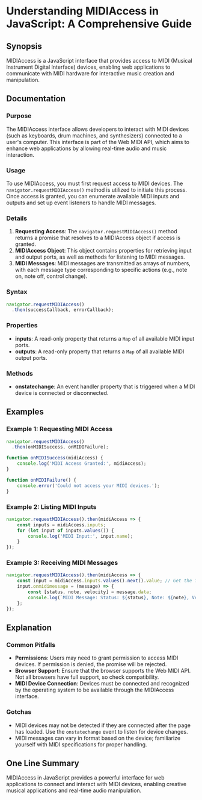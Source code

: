 <!--
Meta Description: # Understanding MIDIAccess in JavaScript: A Comprehensive Guide ## Synopsis MIDIAccess is a JavaScript interface that provides access to MIDI (Musical...
Meta Keywords: midi, midiaccess, access, devices, input
-->

# Understanding MIDIAccess in JavaScript: A Comprehensive Guide

## Synopsis
MIDIAccess is a JavaScript interface that provides access to MIDI (Musical Instrument Digital Interface) devices, enabling web applications to communicate with MIDI hardware for interactive music creation and manipulation.

## Documentation

### Purpose
The MIDIAccess interface allows developers to interact with MIDI devices (such as keyboards, drum machines, and synthesizers) connected to a user's computer. This interface is part of the Web MIDI API, which aims to enhance web applications by allowing real-time audio and music interaction.

### Usage
To use MIDIAccess, you must first request access to MIDI devices. The `navigator.requestMIDIAccess()` method is utilized to initiate this process. Once access is granted, you can enumerate available MIDI inputs and outputs and set up event listeners to handle MIDI messages.

### Details
1. **Requesting Access**: The `navigator.requestMIDIAccess()` method returns a promise that resolves to a MIDIAccess object if access is granted.
2. **MIDIAccess Object**: This object contains properties for retrieving input and output ports, as well as methods for listening to MIDI messages.
3. **MIDI Messages**: MIDI messages are transmitted as arrays of numbers, with each message type corresponding to specific actions (e.g., note on, note off, control change).

### Syntax
```javascript
navigator.requestMIDIAccess()
  .then(successCallback, errorCallback);
```

### Properties
- **inputs**: A read-only property that returns a `Map` of all available MIDI input ports.
- **outputs**: A read-only property that returns a `Map` of all available MIDI output ports.

### Methods
- **onstatechange**: An event handler property that is triggered when a MIDI device is connected or disconnected.

## Examples

### Example 1: Requesting MIDI Access
```javascript
navigator.requestMIDIAccess()
  .then(onMIDISuccess, onMIDIFailure);

function onMIDISuccess(midiAccess) {
    console.log('MIDI Access Granted:', midiAccess);
}

function onMIDIFailure() {
    console.error('Could not access your MIDI devices.');
}
```

### Example 2: Listing MIDI Inputs
```javascript
navigator.requestMIDIAccess().then(midiAccess => {
    const inputs = midiAccess.inputs;
    for (let input of inputs.values()) {
        console.log('MIDI Input:', input.name);
    }
});
```

### Example 3: Receiving MIDI Messages
```javascript
navigator.requestMIDIAccess().then(midiAccess => {
    const input = midiAccess.inputs.values().next().value; // Get the first available input
    input.onmidimessage = (message) => {
        const [status, note, velocity] = message.data;
        console.log(`MIDI Message: Status: ${status}, Note: ${note}, Velocity: ${velocity}`);
    };
});
```

## Explanation
### Common Pitfalls
- **Permissions**: Users may need to grant permission to access MIDI devices. If permission is denied, the promise will be rejected.
- **Browser Support**: Ensure that the browser supports the Web MIDI API. Not all browsers have full support, so check compatibility.
- **MIDI Device Connection**: Devices must be connected and recognized by the operating system to be available through the MIDIAccess interface.

### Gotchas
- MIDI devices may not be detected if they are connected after the page has loaded. Use the `onstatechange` event to listen for device changes.
- MIDI messages can vary in format based on the device; familiarize yourself with MIDI specifications for proper handling.

## One Line Summary
MIDIAccess in JavaScript provides a powerful interface for web applications to connect and interact with MIDI devices, enabling creative musical applications and real-time audio manipulation.